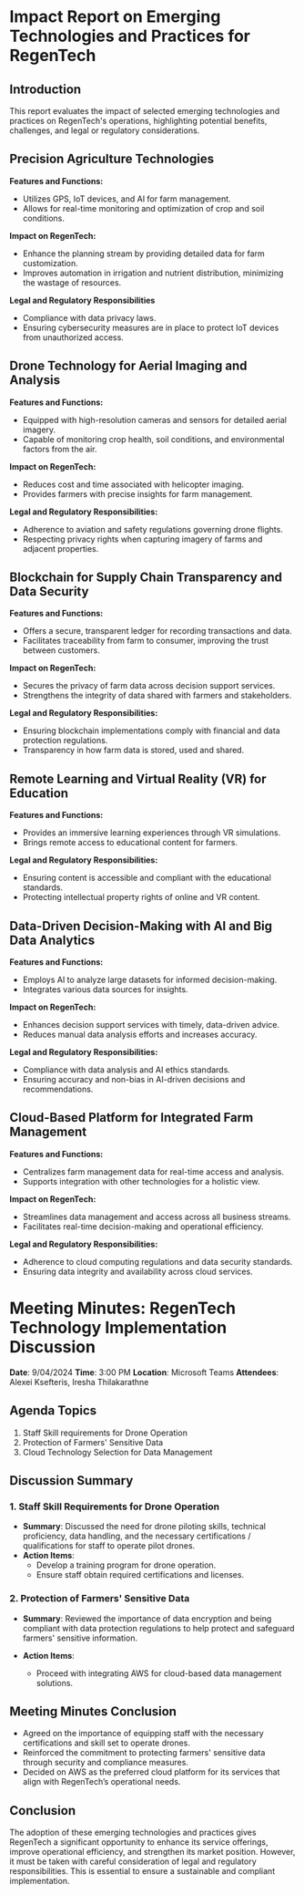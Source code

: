 # Impact Report on Emerging Technologies and Practices for RegenTech
## Introduction
This report evaluates the impact of selected emerging technologies and practices on RegenTech's operations, highlighting potential benefits, challenges, and legal or regulatory considerations.
## Precision Agriculture Technologies
**Features and Functions:**
* Utilizes GPS, IoT devices, and AI for farm management.
* Allows for real-time monitoring and optimization of crop and soil conditions.

**Impact on RegenTech:**
* Enhance the planning stream by providing detailed data for farm customization.
* Improves automation in irrigation and nutrient distribution, minimizing the wastage of resources.

**Legal and Regulatory Responsibilities**
* Compliance with data privacy laws.
* Ensuring cybersecurity measures are in place to protect IoT devices from unauthorized access.

## Drone Technology for Aerial Imaging and Analysis
**Features and Functions:**
* Equipped with high-resolution cameras and sensors for detailed aerial imagery.
* Capable of monitoring crop health, soil conditions, and environmental factors from the air.

**Impact on RegenTech:**
* Reduces cost and time associated with helicopter imaging.
* Provides farmers with precise insights for farm management.


**Legal and Regulatory Responsibilities:**
* Adherence to aviation and safety regulations governing drone flights.
* Respecting privacy rights when capturing imagery of farms and adjacent properties.

## Blockchain for Supply Chain Transparency and Data Security
**Features and Functions:**
* Offers a secure, transparent ledger for recording transactions and data.
* Facilitates traceability from farm to consumer, improving the trust between customers.

**Impact on RegenTech:**
* Secures the privacy of farm data across decision support services.
* Strengthens the integrity of data shared with farmers and stakeholders.

**Legal and Regulatory Responsibilities:**
* Ensuring blockchain implementations comply with financial and data protection regulations.
* Transparency in how farm data is stored, used and shared.

## Remote Learning and Virtual Reality (VR) for Education
**Features and Functions:**
* Provides an immersive learning experiences through VR simulations.
* Brings remote access to educational content for farmers.

**Legal and Regulatory Responsibilities:**
* Ensuring content is accessible and compliant with the educational standards.
* Protecting intellectual property rights of online and VR content.

## Data-Driven Decision-Making with AI and Big Data Analytics 
**Features and Functions:**
* Employs AI to analyze large datasets for informed decision-making.
* Integrates various data sources for insights.

**Impact on RegenTech:**
* Enhances decision support services with timely, data-driven advice.
* Reduces manual data analysis efforts and increases accuracy.

**Legal and Regulatory Responsibilities:**
* Compliance with data analysis and AI ethics standards.
* Ensuring accuracy and non-bias in AI-driven decisions and recommendations.

## Cloud-Based Platform for Integrated Farm Management
**Features and Functions:**
* Centralizes farm management data for real-time access and analysis.
* Supports integration with other technologies for a holistic view.

**Impact on RegenTech:**
* Streamlines data management and access across all business streams.
* Facilitates real-time decision-making and operational efficiency.

**Legal and Regulatory Responsibilities:**
* Adherence to cloud computing regulations and data security standards.
* Ensuring data integrity and availability across cloud services.

# Meeting Minutes: RegenTech Technology Implementation Discussion

**Date**: 9/04/2024
**Time**: 3:00 PM
**Location**: Microsoft Teams
**Attendees**: Alexei Ksefteris, Iresha Thilakarathne

## Agenda Topics

1. Staff Skill requirements for Drone Operation
2. Protection of Farmers' Sensitive Data
3. Cloud Technology Selection for Data Management

## Discussion Summary

### 1. Staff Skill Requirements for Drone Operation
- **Summary**: Discussed the need for drone piloting skills, technical proficiency, data handling, and the necessary certifications / qualifications for staff to operate pilot drones.
- **Action Items**:
  - Develop a training program for drone operation.
  - Ensure staff obtain required certifications and licenses.

### 2. Protection of Farmers' Sensitive Data
- **Summary**: Reviewed the importance of data encryption and being compliant with data protection regulations to help protect and safeguard farmers' sensitive information.
- **Action Items**:

  - Proceed with integrating AWS for cloud-based data management solutions.
## Meeting Minutes Conclusion
- Agreed on the importance of equipping staff with the necessary certifications and skill set to operate drones.
- Reinforced the commitment to protecting farmers' sensitive data through security and compliance measures.
- Decided on AWS as the preferred cloud platform for its  services that align with RegenTech’s operational needs.
## Conclusion

The adoption of these emerging technologies and practices gives RegenTech a significant opportunity to enhance its service offerings, improve operational efficiency, and strengthen its market position. However, it must be taken with careful consideration of legal and regulatory responsibilities. This is essential to ensure a sustainable and compliant implementation. 